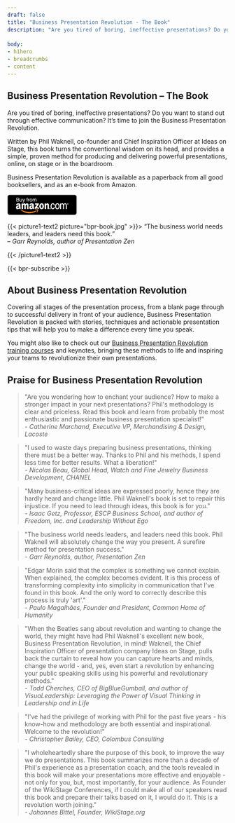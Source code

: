 ```yaml
---
draft: false
title: "Business Presentation Revolution - The Book"
description: "Are you tired of boring, ineffective presentations? Do you want to stand out through effective communication? Discover the Business Presentation Revolution book."

body:
- h1hero
- breadcrumbs
- content
---
```


## Business Presentation Revolution – The Book

Are you tired of boring, ineffective presentations? Do you want to stand out through effective communication? It’s time to join the Business Presentation Revolution.

Written by Phil Waknell, co-founder and Chief Inspiration Officer at Ideas on Stage, this book turns the conventional wisdom on its head, and provides a simple, proven method for producing and delivering powerful presentations, online, on stage or in the boardroom.

Business Presentation Revolution is available as a paperback from all good booksellers, and as an e-book from Amazon.

<a href="https://www.amazon.com/Business-Presentation-Revolution-Inspire-Action/dp/1781336091/" target="_blank"><img src="amazon-button.png" /></a>


{{< picture1-text2 picture="bpr-book.jpg" >}}> “The business world needs leaders, and leaders need this book.” <br /><i>– Garr Reynolds, author of Presentation Zen</i>

{{< /picture1-text2 >}}

{{< bpr-subscribe >}}


## About Business Presentation Revolution

Covering all stages of the presentation process, from a blank page through to successful delivery in front of your audience, Business Presentation Revolution is packed with stories, techniques and actionable presentation tips that will help you to make a difference every time you speak.

You might also like to check out our [Business Presentation Revolution training courses](https://www.ideasonstage.com/presentations-training/the-business-presentation-revolution/) and keynotes, bringing these methods to life and inspiring your teams to revolutionize their own presentations.

## Praise for Business Presentation Revolution

> "Are you wondering how to enchant your audience? How to make a stronger impact in your next presentations? Phil's methodology is clear and priceless.
Read this book and learn from probably the most enthusiastic and passionate business presentation specialist!" 
<br /><i>- Catherine Marchand, Executive VP, Merchandising & Design, Lacoste</i>

> "I used to waste days preparing business presentations, thinking there must be a better way. Thanks to Phil and his methods, I spend less time for better results. What a liberation!" 
<br /><i>- Nicolas Beau, Global Head, Watch and Fine Jewelry Business Development, CHANEL</i>

> "Many business-critical ideas are expressed poorly, hence they are hardly heard and change little. Phil Waknell's book is set to repair this injustice. If you need to lead through ideas, this book is for you." 
<br /><i>- Isaac Getz, Professor, ESCP Business School, and author of Freedom, Inc. and Leadership Without Ego</i>

> "The business world needs leaders, and leaders need this book. Phil Waknell will absolutely change the way you present. A surefire method for presentation success." 
<br /><i>- Garr Reynolds, author, Presentation Zen</i>

> "Edgar Morin said that the complex is something we cannot explain. When explained, the complex becomes evident. It is this process of transforming complexity into simplicity in communication that I've found in this book. And the only word to correctly describe this process is truly 'art'." 
<br /><i>- Paulo Magalhães, Founder and President, Common Home of Humanity</i>

> "When the Beatles sang about revolution and wanting to change the world, they might have had Phil Waknell's excellent new book, Business Presentation Revolution, in mind! Waknell, the Chief Inspiration Officer of presentation company Ideas on Stage, pulls back the curtain to reveal how you can capture hearts and minds, change the world - and, yes, even start a revolution by enhancing your public speaking skills using his powerful and revolutionary methods." 
<br /><i>- Todd Cherches, CEO of BigBlueGumball, and author of VisuaLeadership: Leveraging the Power of Visual Thinking in Leadership and in Life</i>

> "I've had the privilege of working with Phil for the past five years - his know-how and methodology are both essential and inspirational. Welcome to the revolution!" 
<br /><i>- Christopher Bailey, CEO, Colombus Consulting</i>

> "I wholeheartedly share the purpose of this book, to improve the way we do presentations. This book summarizes more than a decade of Phil's experience as a presentation coach, and the tools revealed in this book will make your presentations more effective and enjoyable - not only for you, but, most importantly, for your audience. As Founder of the WikiStage Conferences, if I could make all of our speakers read this book and prepare their talks based on it, I would do it. This is a revolution worth joining." 
<br /><i>- Johannes Bittel, Founder, WikiStage.org</i>
